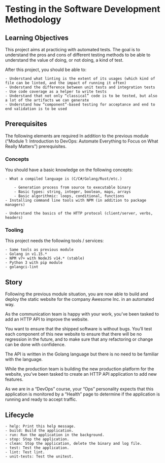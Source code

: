 # Testing in the Software Development Methodology

## Learning Objectives

This project aims at practicing with automated tests. The goal is to understand the pros and cons of different testing methods to be able to understand the value of doing, or not doing, a kind of test.

After this project, you should be able to:

    - Understand what linting is the extent of its usages (which kind of file can be linted, and the impact of running it often)
    - Understand the difference between unit tests and integration tests
    - Use code coverage as a helper to write tests
    - Understand that not only “classical” code is to be tested, but also a lot of the artifacts we can generate
    - Understand how “component”-based testing for acceptance and end to end validation is to be used

## Prerequisites

The following elements are required In addition to the previous module (“Module 1: Introduction to DevOps: Automate Everything to Focus on What Really Matters”) prerequisites.

### Concepts

You should have a basic knowledge on the following concepts:

    - What a compiled language is (C/C#/Golang/Rust/etc.)

        - Generation process from source to executable binary
        - Basic types: string, integer, boolean, maps, arrays
        - Basic algorithmic: loops, conditional, functions
    - Installing command line tools with NPM (in addition to package managers)

    - Understand the basics of the HTTP protocol (client/server, verbs, headers)

### Tooling

This project needs the following tools / services:

    - Same tools as previous module
    - Golang in v1.15.*
    - NPM v7+ with NodeJS v14.* (stable)
    - Python 3 with pip module
    - golangci-lint

## Story

Following the previous module situation, you are now able to build and deploy the static website for the company Awesome Inc. in an automated way.

As the communication team is happy with your work, you’ve been tasked to add an HTTP API to improve the website.

You want to ensure that the shipped software is without bugs. You’ll test each component of this new website to ensure that there will be no regression in the future, and to make sure that any refactoring or change can be done with confidence.

The API is written in the Golang language but there is no need to be familiar with the language.

While the production team is building the new production platform for the website, you’ve been tasked to create an HTTP API application to add new features.

As we are in a “DevOps” course, your “Ops” personality expects that this application is monitored by a “Health” page to determine if the application is running and ready to accept traffic.

## Lifecycle

    - help: Print this help message.
    - build: Build the application.
    - run: Run the application in the background.
    - stop: Stop the application.
    - clean: Stop the application, delete the binary and log file.
    - test: Test the application.
    - lint: Test lint.
    - unit-tests: Test the unitest.